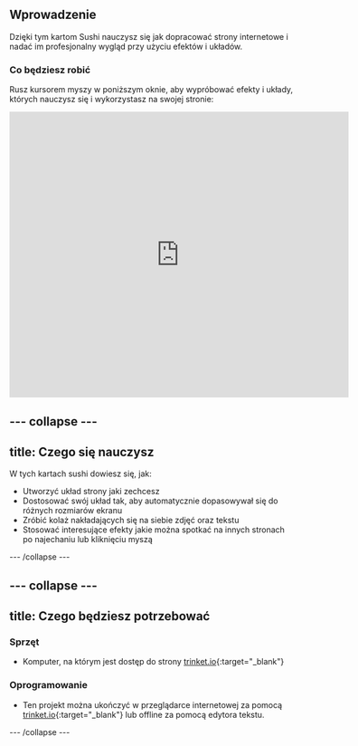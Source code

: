 ## Wprowadzenie

Dzięki tym kartom Sushi nauczysz się jak dopracować strony internetowe i nadać im profesjonalny wygląd przy użyciu efektów i układów.

### Co będziesz robić

Rusz kursorem myszy w poniższym oknie, aby wypróbować efekty i układy, których nauczysz się i wykorzystasz na swojej stronie:

<div class="trinket">
  <iframe src="https://trinket.io/embed/html/643a5cabdc?outputOnly=true&start=result" width="600" height="505" frameborder="0" marginwidth="0" marginheight="0" allowfullscreen>
  </iframe>
  <!-- <img src="images/magazine-final.png"> -->
</div>

--- collapse ---
---
title: Czego się nauczysz
---

W tych kartach sushi dowiesz się, jak:

+ Utworzyć układ strony jaki zechcesz
+ Dostosować swój układ tak, aby automatycznie dopasowywał się do różnych rozmiarów ekranu
+ Zróbić kolaż nakładających się na siebie zdjęć oraz tekstu
+ Stosować interesujące efekty jakie można spotkać na innych stronach po najechaniu lub kliknięciu myszą

--- /collapse ---

--- collapse ---
---
title: Czego będziesz potrzebować
---

### Sprzęt

+ Komputer, na którym jest dostęp do strony [trinket.io](https://trinket.io){:target="_blank"}

### Oprogramowanie

+ Ten projekt można ukończyć w przeglądarce internetowej za pomocą [trinket.io](https://trinket.io){:target="_blank"} lub offline za pomocą edytora tekstu.

--- /collapse ---